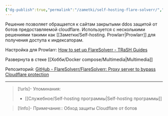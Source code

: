 ```yaml
---
{"dg-publish":true,"permalink":"/zametki/self-hosting-flare-solverr/","created":"2024-09-02 00:52","updated":"2024-09-24T23:09:04+03:00"}
---
```


Решение позволяет обращается к сайтам закрытыми ddos защитой от ботов предоставляемой cloudflare. Используется с несколькими решениями такими как [[Заметки/Self-hosting. Prowlarr\|Prowlarr]] для получения доступа к индексаторам.

Настройка для Prowlarr: [How to set up FlareSolverr - TRaSH Guides](https://trash-guides.info/Prowlarr/prowlarr-setup-flaresolverr/)

Развернута в стеке [[Хобби/Docker compose/Multimedia\|Multimedia]]

Репозиторий: [GitHub - FlareSolverr/FlareSolverr: Proxy server to bypass Cloudflare protection](https://github.com/FlareSolverr/FlareSolverr)

---
> [!urls]- Упоминания:
> - [[Служебное/Self-hosting программы\|Self-hosting программы]]

> [!info]-
> Примечание:: Обход защиты Cloudflare от ботов 
